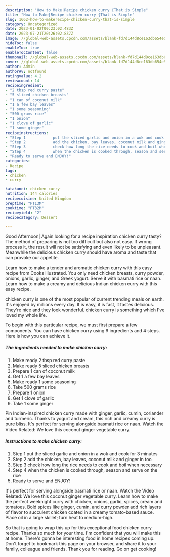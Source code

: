 ```yaml
---
description: "How to Make|Recipe chicken curry {That is Simple"
title: "How to Make|Recipe chicken curry {That is Simple"
slug: 1662-how-to-makerecipe-chicken-curry-that-is-simple
category: Uncategorized
date: 2023-01-02T00:23:02.483Z
date: 2023-07-21T20:26:02.837Z
image: //global-web-assets.cpcdn.com/assets/blank-fd7d144d8ce163db654e5a02c40b08a2775adb7897d16e4062681dc7e1b2800f.png
hideToc: false
enableToc: true
enableTocContent: false
thumbnail: //global-web-assets.cpcdn.com/assets/blank-fd7d144d8ce163db654e5a02c40b08a2775adb7897d16e4062681dc7e1b2800f.png
cover: //global-web-assets.cpcdn.com/assets/blank-fd7d144d8ce163db654e5a02c40b08a2775adb7897d16e4062681dc7e1b2800f.png
author: Admin
authorAv: notfound
ratingvalue: 4.2
reviewcount: 14
recipeingredient:
- "2 tbsp red curry paste"
- "5 sliced chicken breasts"
- "1 can of coconut milk"
- "1 a few bay leaves"
- "1 some seasoning"
- "500 grams rice"
- "1 onion"
- "1 clove of garlic"
- "1 some ginger"
recipeinstructions:
- "Step 1            put the sliced garlic and onion in a wok and cook for 3 minutes"
- "Step 2            add the chicken, bay leaves, coconut milk and ginger in too"
- "Step 3            check how long the rice needs to cook and boil when necessary"
- "Step 4            when the chicken is cooked through, season and serve on the rice"
- "Ready to serve and ENJOY!"
categories:
- Recipe
tags:
- chicken
- curry

katakunci: chicken curry 
nutrition: 144 calories
recipecuisine: United Kingdom
preptime: "PT13M"
cooktime: "PT32M"
recipeyield: "2"
recipecategory: Dessert

---
```



Good Afternoon| Again looking for a recipe inspiration chicken curry tasty? The method of preparing is not too difficult but also not easy. If wrong process it, the result will not be satisfying and even likely to be unpleasant. Meanwhile the delicious chicken curry should have aroma and taste that can provoke our appetite.





Learn how to make a tender and aromatic chicken curry with this easy recipe from Cooks Illustrated. You only need chicken breasts, curry powder, onions, garlic, ginger, and Greek yogurt. Serve it with basmati rice or naan. Learn how to make a creamy and delicious Indian chicken curry with this easy recipe.

chicken curry is one of the most popular of current trending meals on earth. It's enjoyed by millions every day. It is easy, it is fast, it tastes delicious. They're nice and they look wonderful. chicken curry is something which I've loved my whole life.


To begin with this particular recipe, we must first prepare a few components. You can have chicken curry using 9 ingredients and 4 steps. Here is how you can achieve it.

<!--inarticleads1-->

##### The ingredients needed to make chicken curry:

1. Make ready 2 tbsp red curry paste
1. Make ready 5 sliced chicken breasts
1. Prepare 1 can of coconut milk
1. Get 1 a few bay leaves
1. Make ready 1 some seasoning
1. Take 500 grams rice
1. Prepare 1 onion
1. Get 1 clove of garlic
1. Take 1 some ginger


Pin Indian-inspired chicken curry made with ginger, garlic, cumin, coriander and turmeric. Thanks to yogurt and cream, this rich and creamy curry is pure bliss. It&#39;s perfect for serving alongside basmati rice or naan. Watch the Video Related: We love this coconut ginger vegetable curry. 

<!--inarticleads2-->

##### Instructions to make chicken curry:

1. Step 1            put the sliced garlic and onion in a wok and cook for 3 minutes
1. Step 2            add the chicken, bay leaves, coconut milk and ginger in too
1. Step 3            check how long the rice needs to cook and boil when necessary
1. Step 4            when the chicken is cooked through, season and serve on the rice
1. Ready to serve and ENJOY!

It&#39;s perfect for serving alongside basmati rice or naan. Watch the Video Related: We love this coconut ginger vegetable curry. Learn how to make the perfect weeknight curry with chicken, onions, garlic, spices, cream and tomatoes. Bold spices like ginger, cumin, and curry powder add rich layers of flavor to succulent chicken coated in a creamy tomato-based sauce. Place oil in a large skillet; turn heat to medium-high. 

So that is going to wrap this up for this exceptional food chicken curry recipe. Thanks so much for your time. I'm confident that you will make this at home. There's gonna be interesting food in home recipes coming up. Don't forget to bookmark this page on your browser, and share it to your family, colleague and friends. Thank you for reading. Go on get cooking!
